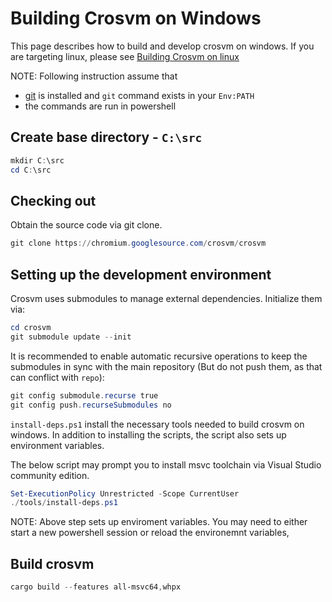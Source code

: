 # Building Crosvm on Windows

This page describes how to build and develop crosvm on windows. If you are targeting linux, please
see [Building Crosvm on linux](../building_crosvm.md)

NOTE: Following instruction assume that

- [git](https://git-scm.com/download/win) is installed and `git` command exists in your `Env:PATH`
- the commands are run in powershell

## Create base directory - `C:\src`

```ps1
mkdir C:\src
cd C:\src
```

## Checking out

Obtain the source code via git clone.

```ps1
git clone https://chromium.googlesource.com/crosvm/crosvm
```

## Setting up the development environment

Crosvm uses submodules to manage external dependencies. Initialize them via:

```ps1
cd crosvm
git submodule update --init
```

It is recommended to enable automatic recursive operations to keep the submodules in sync with the
main repository (But do not push them, as that can conflict with `repo`):

```ps1
git config submodule.recurse true
git config push.recurseSubmodules no
```

`install-deps.ps1` install the necessary tools needed to build crosvm on windows. In addition to
installing the scripts, the script also sets up environment variables.

The below script may prompt you to install msvc toolchain via Visual Studio community edition.

```ps1
Set-ExecutionPolicy Unrestricted -Scope CurrentUser
./tools/install-deps.ps1
```

NOTE: Above step sets up enviroment variables. You may need to either start a new powershell session
or reload the environemnt variables,

## Build crosvm

```ps1
cargo build --features all-msvc64,whpx
```

